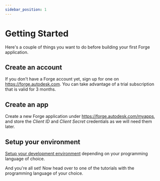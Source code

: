 ```yaml
---
sidebar_position: 1
---
```


# Getting Started

Here's a couple of things you want to do before building your first Forge application.

## Create an account

If you don't have a Forge account yet, sign up for one on https://forge.autodesk.com.
You can take advantage of a trial subscription that is valid for 3 months.

## Create an app

Create a new Forge application under https://forge.autodesk.com/myapps, and store
the _Client ID_ and _Client Secret_ credentials as we will need them later.

## Setup your environment

[Setup your development environment](./setup.mdx) depending on your programming language of choice.

And you're all set! Now head over to one of the tutorials with the programming language
of your choice.
